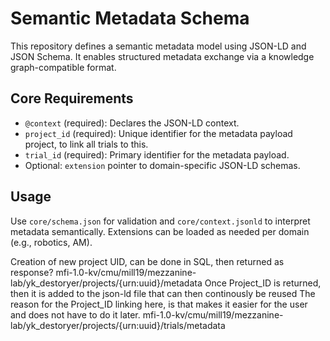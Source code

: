 # Semantic Metadata Schema

This repository defines a semantic metadata model using JSON-LD and JSON Schema. It enables structured metadata exchange via a knowledge graph-compatible format.

## Core Requirements

- `@context` (required): Declares the JSON-LD context.
- `project_id` (required): Unique identifier for the metadata payload project, to link all trials to this.
- `trial_id` (required): Primary identifier for the metadata payload.
- Optional:  `extension` pointer to domain-specific JSON-LD schemas.

## Usage

Use `core/schema.json` for validation and `core/context.jsonld` to interpret metadata semantically. Extensions can be loaded as needed per domain (e.g., robotics, AM).

Creation of new project UID, can be done in SQL, then returned as response?
mfi-1.0-kv/cmu/mill19/mezzanine-lab/yk_destoryer/projects/{urn:uuid}/metadata
Once Project_ID is returned, then it is added to the json-ld file that can then continously be reused
The reason for the Project_ID linking here, is that makes it easier for the user and does not have to do it later.
mfi-1.0-kv/cmu/mill19/mezzanine-lab/yk_destoryer/projects/{urn:uuid}/trials/metadata

